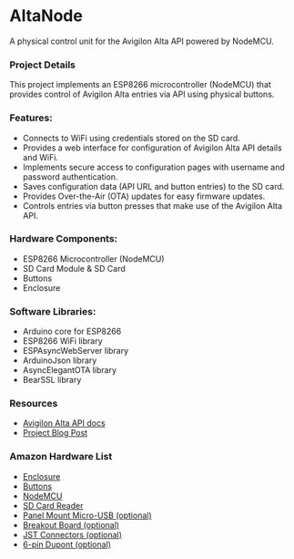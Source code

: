 # AltaNode
A physical control unit for the Avigilon Alta API powered by NodeMCU.

### Project Details
This project implements an ESP8266 microcontroller (NodeMCU) that provides control of Avigilon Alta entries via API using physical buttons.

### Features:
- Connects to WiFi using credentials stored on the SD card.
- Provides a web interface for configuration of Avigilon Alta API details and WiFi.
- Implements secure access to configuration pages with username and password authentication.
- Saves configuration data (API URL and button entries) to the SD card.
- Provides Over-the-Air (OTA) updates for easy firmware updates.
- Controls entries via button presses that make use of the Avigilon Alta API.

### Hardware Components:
- ESP8266 Microcontroller (NodeMCU)
- SD Card Module & SD Card
- Buttons
- Enclosure

### Software Libraries:
- Arduino core for ESP8266
- ESP8266 WiFi library
- ESPAsyncWebServer library
- ArduinoJson library
- AsyncElegantOTA library
- BearSSL library

### Resources
- [Avigilon Alta API docs](https://openpath.readme.io/)
- [Project Blog Post](https://jwise.dev/aviligon-alta-api/)

### Amazon Hardware List
- [Enclosure](https://www.amazon.com/uxcell-Button-Control-Station-Aperture/dp/B07WKJM1NJ)
- [Buttons](https://www.amazon.com/Waterproof-Momentary-Mushroom-Terminal-EJ22-241A/dp/B098FGVVFZ)
- [NodeMCU](https://www.amazon.com/HiLetgo-Internet-Development-Wireless-Micropython/dp/B081CSJV2V)
- [SD Card Reader](https://www.amazon.com/dp/B0B7WZQVHS)
- [Panel Mount Micro-USB (optional)](https://www.amazon.com/QIANRENON-Threaded-Charging-Connector-Dashboard/dp/B0D17N33TX)
- [Breakout Board (optional)](https://www.amazon.com/dp/B0B85C98FX)
- [JST Connectors (optional)](https://www.amazon.com/dp/B076HLQ4FX)
- [6-pin Dupont (optional)](https://www.amazon.com/dp/B0B8YWWXS3)
